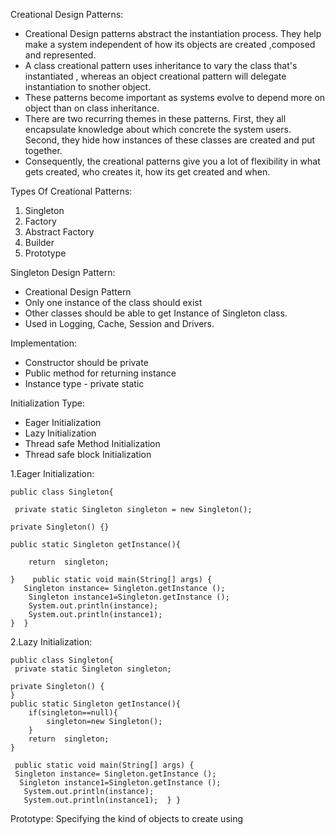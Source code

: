 Creational Design Patterns:

  * Creational Design patterns abstract the instantiation process. They help make a system independent of how its objects are created ,composed and represented.
  * A class creational pattern uses inheritance to vary the class that's instantiated , whereas an object creational pattern will delegate instantiation to snother object.
  * These patterns become important as systems evolve to depend more on object than on class inheritance.
  * There are two recurring themes in these patterns. First, they all encapsulate knowledge about which concrete the system users. Second, they hide how instances of these classes are created and put together.
  * Consequently, the creational patterns give you a lot of flexibility in what gets created, who creates it, how its get created and when.

Types Of Creational Patterns:
1. Singleton
2. Factory
3. Abstract Factory
4. Builder
5. Prototype

Singleton Design Pattern:
* Creational Design Pattern
* Only one instance of the class should exist
* Other classes should be able to get Instance of Singleton class.
* Used in Logging, Cache, Session and Drivers.

Implementation:
* Constructor should be private
* Public method for returning instance
* Instance type - private static

Initialization Type:
* Eager Initialization
* Lazy Initialization
* Thread safe Method Initialization
* Thread safe block Initialization

1.Eager Initialization:

    public class Singleton{

     private static Singleton singleton = new Singleton();

    private Singleton() {}

    public static Singleton getInstance(){

        return  singleton;

    }    public static void main(String[] args) {
       Singleton instance= Singleton.getInstance ();
        Singleton instance1=Singleton.getInstance ();
        System.out.println(instance);
        System.out.println(instance1);
    }  }


2.Lazy Initialization:


    public class Singleton{
     private static Singleton singleton;

    private Singleton() {
    }
    public static Singleton getInstance(){
        if(singleton==null){
            singleton=new Singleton();
        }
        return  singleton;
    }

     public static void main(String[] args) {
     Singleton instance= Singleton.getInstance ();
      Singleton instance1=Singleton.getInstance ();
       System.out.println(instance);
       System.out.println(instance1);  } }
 
   







Prototype:
Specifying the kind of objects to create using